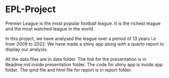 # EPL-Project
Premier League is the most popular football league. It is the richest league and the most watched league in the world.

In this project, we have analysed the league over a period of 13 years i.e from 2009 to 2022. We have made a shiny app along with a quarto report to display our analysis.

All the data files are in data folder. The link for the presentation is in Readme.md inside presentation folder. The code for shiny app is inside app folder. The qmd file and html file for report is in report folder.
